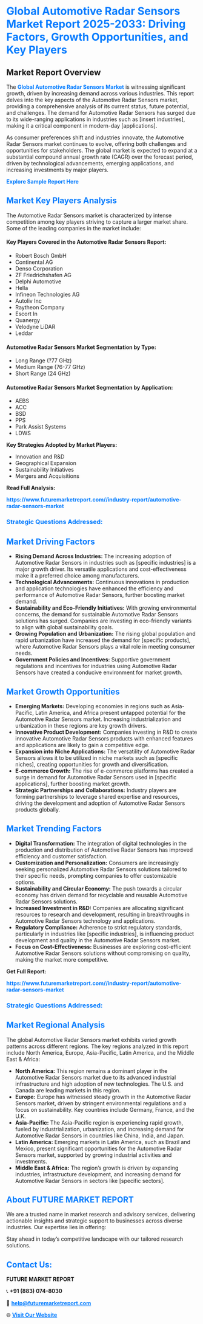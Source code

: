 <h1 style="color: #007BFF;">Global Automotive Radar Sensors Market Report 2025-2033: Driving Factors, Growth Opportunities, and Key Players</h1>

<section id="overview">
<h2>Market Report Overview</h2>
<p>The <a href="https://www.futuremarketreport.com//industry-report/automotive-radar-sensors-market" style="color: #007BFF; text-decoration: none;"><strong>Global Automotive Radar Sensors Market</strong></a> is witnessing significant growth, driven by increasing demand across various industries. This report delves into the key aspects of the Automotive Radar Sensors market, providing a comprehensive analysis of its current status, future potential, and challenges. The demand for Automotive Radar Sensors has surged due to its wide-ranging applications in industries such as [insert industries], making it a critical component in modern-day [applications].</p>
<p>As consumer preferences shift and industries innovate, the Automotive Radar Sensors market continues to evolve, offering both challenges and opportunities for stakeholders. The global market is expected to expand at a substantial compound annual growth rate (CAGR) over the forecast period, driven by technological advancements, emerging applications, and increasing investments by major players.</p>
</section>

<section id="overview">
<p><a href="https://www.futuremarketreport.com//request-sample/reportId=91432" style="color: #007BFF; text-decoration: none;"><strong>Explore Sample Report Here</strong></a></p>
</section>

<section id="key-players">
<h2 style="color: #007BFF;">Market Key Players Analysis</h2>
<p>The Automotive Radar Sensors market is characterized by intense competition among key players striving to capture a larger market share. Some of the leading companies in the market include:</p>
<h4>Key Players Covered in the Automotive Radar Sensors Report:</h4>
<ul><li>Robert Bosch GmbH</li><li>Continental AG</li><li>Denso Corporation</li><li>ZF Friedrichshafen AG</li><li>Delphi Automotive</li><li>Hella</li><li>Infineon Technologies AG</li><li>Autoliv Inc</li><li>Raytheon Company</li><li>Escort In</li><li>Quanergy</li><li>Velodyne LiDAR</li><li>Leddar</li></ul>
<h4>Automotive Radar Sensors Market Segmentation by Type:</h4>
<ul><li>Long Range (?77 GHz)</li><li>Medium Range (76-77 GHz)</li><li>Short Range (24 GHz)</li></ul>

<h4>Automotive Radar Sensors Market Segmentation by Application:</h4>
<ul><li>AEBS</li><li>ACC</li><li>BSD</li><li>PPS</li><li>Park Assist Systems</li><li>LDWS</li></ul>
<p><strong>Key Strategies Adopted by Market Players:</strong></p>
<ul>
<li>Innovation and R&D</li>
<li>Geographical Expansion</li>
<li>Sustainability Initiatives</li>
<li>Mergers and Acquisitions</li>
</ul>
</section>

<section>
<p><strong>Read Full Analysis: </strong></p><a href="https://www.futuremarketreport.com//industry-report/automotive-radar-sensors-market" style="color: #007BFF; text-decoration: none;"><strong>https://www.futuremarketreport.com//industry-report/automotive-radar-sensors-market</strong></a>
<h3 style="color: #007BFF;">Strategic Questions Addressed:</h3>
</section>

<section id="driving-factors">
<h2 style="color: #007BFF;">Market Driving Factors</h2>
<ul>
<li><strong>Rising Demand Across Industries:</strong> The increasing adoption of Automotive Radar Sensors in industries such as [specific industries] is a major growth driver. Its versatile applications and cost-effectiveness make it a preferred choice among manufacturers.</li>
<li><strong>Technological Advancements:</strong> Continuous innovations in production and application technologies have enhanced the efficiency and performance of Automotive Radar Sensors, further boosting market demand.</li>
<li><strong>Sustainability and Eco-Friendly Initiatives:</strong> With growing environmental concerns, the demand for sustainable Automotive Radar Sensors solutions has surged. Companies are investing in eco-friendly variants to align with global sustainability goals.</li>
<li><strong>Growing Population and Urbanization:</strong> The rising global population and rapid urbanization have increased the demand for [specific products], where Automotive Radar Sensors plays a vital role in meeting consumer needs.</li>
<li><strong>Government Policies and Incentives:</strong> Supportive government regulations and incentives for industries using Automotive Radar Sensors have created a conducive environment for market growth.</li>
</ul>
</section>

<section id="growth-opportunities">
<h2 style="color: #007BFF;">Market Growth Opportunities</h2>
<ul>
<li><strong>Emerging Markets:</strong> Developing economies in regions such as Asia-Pacific, Latin America, and Africa present untapped potential for the Automotive Radar Sensors market. Increasing industrialization and urbanization in these regions are key growth drivers.</li>
<li><strong>Innovative Product Development:</strong> Companies investing in R&D to create innovative Automotive Radar Sensors products with enhanced features and applications are likely to gain a competitive edge.</li>
<li><strong>Expansion into Niche Applications:</strong> The versatility of Automotive Radar Sensors allows it to be utilized in niche markets such as [specific niches], creating opportunities for growth and diversification.</li>
<li><strong>E-commerce Growth:</strong> The rise of e-commerce platforms has created a surge in demand for Automotive Radar Sensors used in [specific applications], further boosting market growth.</li>
<li><strong>Strategic Partnerships and Collaborations:</strong> Industry players are forming partnerships to leverage shared expertise and resources, driving the development and adoption of Automotive Radar Sensors products globally.</li>
</ul>
</section>

<section id="trending-factors">
<h2 style="color: #007BFF;">Market Trending Factors</h2>
<ul>
<li><strong>Digital Transformation:</strong> The integration of digital technologies in the production and distribution of Automotive Radar Sensors has improved efficiency and customer satisfaction.</li>
<li><strong>Customization and Personalization:</strong> Consumers are increasingly seeking personalized Automotive Radar Sensors solutions tailored to their specific needs, prompting companies to offer customizable options.</li>
<li><strong>Sustainability and Circular Economy:</strong> The push towards a circular economy has driven demand for recyclable and reusable Automotive Radar Sensors solutions.</li>
<li><strong>Increased Investment in R&D:</strong> Companies are allocating significant resources to research and development, resulting in breakthroughs in Automotive Radar Sensors technology and applications.</li>
<li><strong>Regulatory Compliance:</strong> Adherence to strict regulatory standards, particularly in industries like [specific industries], is influencing product development and quality in the Automotive Radar Sensors market.</li>
<li><strong>Focus on Cost-Effectiveness:</strong> Businesses are exploring cost-efficient Automotive Radar Sensors solutions without compromising on quality, making the market more competitive.</li>
</ul>
</section>

<section>
<p><strong>Get Full Report: </strong></p><a href="https://www.futuremarketreport.com//industry-report/automotive-radar-sensors-market" style="color: #007BFF; text-decoration: none;"><strong>https://www.futuremarketreport.com//industry-report/automotive-radar-sensors-market</strong></a>
<h3 style="color: #007BFF;">Strategic Questions Addressed:</h3>
</section>


<section id="regional-analysis">
<h2 style="color: #007BFF;">Market Regional Analysis</h2>
<p>The global Automotive Radar Sensors market exhibits varied growth patterns across different regions. The key regions analyzed in this report include North America, Europe, Asia-Pacific, Latin America, and the Middle East & Africa:</p>
<ul>
<li><strong>North America:</strong> This region remains a dominant player in the Automotive Radar Sensors market due to its advanced industrial infrastructure and high adoption of new technologies. The U.S. and Canada are leading markets in this region.</li>
<li><strong>Europe:</strong> Europe has witnessed steady growth in the Automotive Radar Sensors market, driven by stringent environmental regulations and a focus on sustainability. Key countries include Germany, France, and the U.K.</li>
<li><strong>Asia-Pacific:</strong> The Asia-Pacific region is experiencing rapid growth, fueled by industrialization, urbanization, and increasing demand for Automotive Radar Sensors in countries like China, India, and Japan.</li>
<li><strong>Latin America:</strong> Emerging markets in Latin America, such as Brazil and Mexico, present significant opportunities for the Automotive Radar Sensors market, supported by growing industrial activities and investments.</li>
<li><strong>Middle East & Africa:</strong> The region’s growth is driven by expanding industries, infrastructure development, and increasing demand for Automotive Radar Sensors in sectors like [specific sectors].</li>
</ul>
</section>

<footer>
<h2 style="color: #007BFF;">About FUTURE MARKET REPORT</h2>
<p>We are a trusted name in market research and advisory services, delivering actionable insights and strategic support to businesses across diverse industries. Our expertise lies in offering:</p>

<p>Stay ahead in today’s competitive landscape with our tailored research solutions.</p>

<h2 style="color: #007BFF;">Contact Us:</h2>
<p><strong>FUTURE MARKET REPORT</strong></p>
<p>📞 <strong>+91 (883) 074-8030</strong></p>
<p>📧 <strong><a href="mailto:help@futuremarketreport.com" style="color: #007BFF;">help@futuremarketreport.com</a></strong></p>
<p>🌐 <strong><a href="https://www.futuremarketreport.com/" style="color: #007BFF;">Visit Our Website</a></strong></p>
</footer>